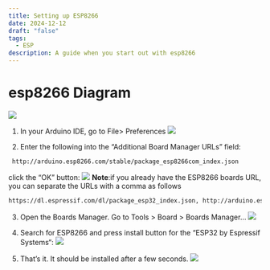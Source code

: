```yaml
---
title: Setting up ESP8266
date: 2024-12-12
draft: "false"
tags:
  - ESP
description: A guide when you start out with esp8266
---
```


# esp8266 Diagram 
![](/my-next-blog/images/8a1901b6b834b9f702bc8b98f1865959.png)

1.  In your Arduino IDE, go to File> Preferences
	![](/my-next-blog/images/25c1dcb22468c322c64fae03eeb38268.png)
	
2. Enter the following into the “Additional Board Manager URLs” field:
```
 http://arduino.esp8266.com/stable/package_esp8266com_index.json
```
click the “OK” button:
	![](/my-next-blog/images/cb2a6a5bc38d8fb0ed3c738c7666fb57.png)
**Note**:if you already have the ESP8266 boards URL, you can separate the URLs with a comma as follows
```txt
https://dl.espressif.com/dl/package_esp32_index.json, http://arduino.esp8266.com/stable/package_esp8266com_index.json
```
	
3. Open the Boards Manager. Go to Tools > Board > Boards Manager…
	![](/my-next-blog/images/dca58c790d2582c1a35485c0f4eeb457.png)
	
4. Search for ESP8266 and press install button for the “ESP32 by Espressif Systems“:
	![](/my-next-blog/images/4cf3bafdc181e501c758294e42974b24.png)
	
5. That’s it. It should be installed after a few seconds.
	![](/my-next-blog/images/aa1a8bef9d8e750951f1346f42f92aed.png)